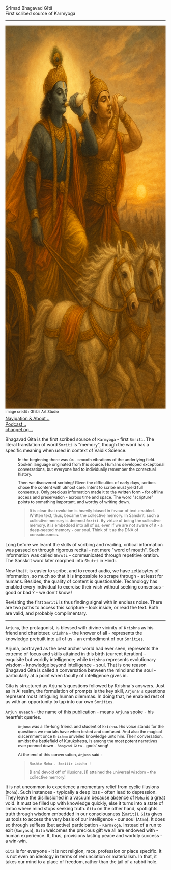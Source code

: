 
<div class="cover-huge">Śrīmad Bhagavad Gītā</div>

<div class="centered"> First scribed source of Karmyoga</div>

----

<div class="centered">
    <img src="./conkshells.png" alt="Viraat Roop" class="responsive"
    width = "1600"
    height = "1200" />
    
</div>

<div class="cover-small"><sup>Image credit : Ghibli Art Studio</sup></div>

<div class="cover-small">
  <div class="centered">
      <a href="./how.md">Navigation & About .. </a>
  </div>
</div>

<div class="cover-small">
  <div class="centered">
      <a href="./bg00.md">Podcast .. </a>
  </div>
</div>

<div class="cover-small">
  <div class="centered">
      <a href="./changeLog.md">changeLog .. </a>
  </div>
</div>

Bhagavad Gita is the first scribed source of `Karmyoga` - first `Smriti`. The literal translation of word  `Smriti` is "memory", though the word has a specific meaning when used in context of Vaidik Science. 

<div style="padding-left:40px;font-size:0.9em;"> 

In the beginning there was `Om` - smooth vibrations of the underlying field. Spoken language originated from this source. Humans developed exceptional conversations, but everyone had to individually remember the contextual history.

Then we discovered scribing!  Given the difficulties of early days, scribes chose the content with utmost care. Intent to scribe must yield full consensus. Only precious information made it to the written form - for offline access and preservation - across time and space. The word "scripture" points to something important, and worthy of writing down.

> It is clear that evolution is heavily biased in favour of text-enabled. Written text, thus, became the collective memory. In Sanskrit, such a collective memory is deemed `Smriti`. By virtue of being the collective memory, it is embedded into all of us, even if we are not aware of it - a deep-seated memory - our soul. Think of it as the DNA of consciousness.

</div>

Long before we learnt the skills of scribing and reading, critical information was passed on through rigorous recital - not mere "word of mouth". Such information was called `Shruti` - communicated through repetitive oration. The Sanskrit word later morphed into `Shutri` in Hindi.

Now that it is easier to scribe, and to record audio, we have zettabytes  of information, so much so that it is impossible to scrape through - at least for humans. Besides, the quality of content is questionable. Technology has enabled every individual to exercise their wish without seeking consensus - good or bad ? - we don't know ! 

Revisiting the first `Smriti` is thus finding signal with in endless noise. There are two paths to access this scripture - look inside, or read the text. Both are valid, and probably complimentary.

---

`Arjuna`, the protagonist, is blessed with divine vicinity of `Krishna` as his friend and charioteer.  `Krishna` - the knower of all - represents the knowledge prebuilt into all of us - an embodiment of our `Smrities`. 

Arjuna, portrayed as the best archer world had ever seen, represents the extreme of focus and skills attained in this birth (current iteration) - exquisite but worldly intelligence;  while `Krishna` represents evolutionary wisdom - knowledge beyond intelligence - soul. That is one reason Bhagavad Gita is called a conversation between the mind and the soul - particularly at a point when faculty of intelligence gives in.

Gita is structured as Arjuna's questions followed by Krishna's answers. Just as in AI realm, the formulation of prompts is the key skill, `Arjuna's` questions represent most intriguing human dilemmas. In doing that, he enabled rest of us with an opportunity to tap into our own `Smrities`.

`Arjun uvaach` - the name of this publication - means `Arjuna` spoke - his heartfelt queries.

<div style="padding-left:40px;font-size:0.9em;"> 

`Arjuna` was a life-long friend, and student of `Krishna`. His voice stands for the questions we mortals have when tested and confused. And also the magical discernment once `Krishna` unveiled knowledge unto him. Their conversation, amidst the battlefield of Kurukshetra, is among the most potent narratives ever penned down - `Bhagvad Gita` - gods' song!

At the end of this conversation, `Arjuna` said :

> `Nashto Moha , Smritir Labdha !`
>
> [I am] devoid off of illusions, [I] attained the universal wisdom - the collective memory!

</div>

It is not uncommon to experience a momentary relief from cyclic illusions (`Moha`). Such instances - typically a deep loss - often lead to depression. They leave the disillusioned in a vacuum because absence of `Moha` is a great void. It must be filled up with knowledge quickly, else it turns into a state of limbo where mind stops seeking truth. `Gita` on the other hand, spotlights truth through wisdom embedded in our consciousness (`Smriti`). `Gita` gives us tools to access the very basis of our intelligence - our soul (`Atma`). It does so through selfless (but active) participation - `KarmYoga`. Instead of a run to exit (`Sanyasa`), `Gita` welcomes the precious gift we all are endowed with - human experience. It, thus, provisions lasting peace and worldly success - a win-win.


`Gita` is for everyone - it is not religion, race, profession or place specific. It is not even an ideology in terms of renunciation or materialism. In that, it takes our mind to a place of freedom, rather than the jail of a rabbit hole.



